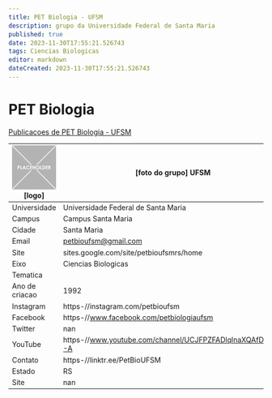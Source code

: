 ```yaml
---
title: PET Biologia - UFSM
description: grupo da Universidade Federal de Santa Maria
published: true
date: 2023-11-30T17:55:21.526743
tags: Ciencias Biologicas
editor: markdown
dateCreated: 2023-11-30T17:55:21.526743
---
```


# PET Biologia

[Publicacoes de PET Biologia - UFSM](/atividade/264PETBiologiaUFSM/feed.md)

| ![placeholder.png](/placeholder.png) [logo] | [foto do grupo] UFSM         |
| ------------------------------------------- | ------------------------------------------------- |
| Universidade                                | Universidade Federal de Santa Maria      |
| Campus                                      | Campus Santa Maria            |
| Cidade                                      | Santa Maria             |
| Email                                       | petbioufsm@gmail.com             |
| Site                                        | sites.google.com/site/petbioufsmrs/home              |
| Eixo                                        | Ciencias Biologicas              |
| Tematica                                    |           |
| Ano de criacao                              | 1992        |
| Instagram                                   | https-//instagram.com/petbioufsm         |
| Facebook                                    | https-//www.facebook.com/petbiologiaufsm          |
| Twitter                                     | nan           |
| YouTube                                     | https-//www.youtube.com/channel/UCJFPZFADlqlnaXQAfDNKS-A           |
| Contato                                     | https-//linktr.ee/PetBioUFSM         |
| Estado                                      |  RS            |
| Site                                        | nan |
